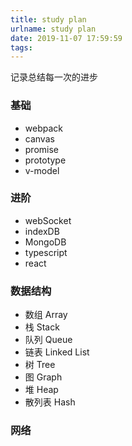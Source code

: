 ```yaml
---
title: study plan
urlname: study plan
date: 2019-11-07 17:59:59
tags:
---
```


记录总结每一次的进步

<!-- more -->


### 基础

- webpack
- canvas
- promise
- prototype
- v-model

### 进阶

- webSocket
- indexDB
- MongoDB
- typescript
- react

### 数据结构

- 数组 Array
- 栈 Stack
- 队列 Queue
- 链表 Linked List
- 树 Tree
- 图 Graph
- 堆 Heap
- 散列表 Hash

### 网络